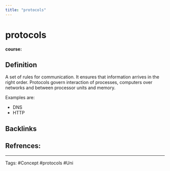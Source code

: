 ```yaml
---
title: "protocols"
---
```


# protocols
**course:**
## Definition
A set of rules for communication. It ensures that information arrives in the right order. Protocols govern interaction of processes, computers over networks and between processor units and memory.

Examples are:
- DNS
- HTTP
## Backlinks

## Refrences:

---
Tags: #Concept #protocols #Uni 